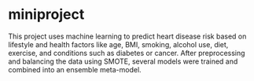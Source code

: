 # miniproject
This project uses machine learning to predict heart disease risk based on lifestyle and health factors like age, BMI, smoking, alcohol use, diet, exercise, and conditions such as diabetes or cancer. After preprocessing and balancing the data using SMOTE, several models were trained and combined into an ensemble meta-model. 
